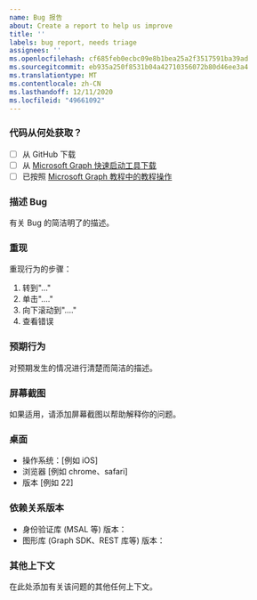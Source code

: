```yaml
---
name: Bug 报告
about: Create a report to help us improve
title: ''
labels: bug report, needs triage
assignees: ''
ms.openlocfilehash: cf685feb0ecbc09e8b1bea25a2f3517591ba39ad
ms.sourcegitcommit: eb935a250f8531b04a42710356072b80d46ee3a4
ms.translationtype: MT
ms.contentlocale: zh-CN
ms.lasthandoff: 12/11/2020
ms.locfileid: "49661092"
---
```

### <a name="where-did-you-get-the-code"></a>代码从何处获取？

- [ ] 从 GitHub 下载
- [ ] 从 [Microsoft Graph 快速启动工具下载](https://developer.microsoft.com/graph/quick-start)
- [ ] 已按照 [Microsoft Graph 教程中的教程操作](https://docs.microsoft.com/graph/tutorials)

### <a name="describe-the-bug"></a>描述 Bug

有关 Bug 的简洁明了的描述。

### <a name="to-reproduce"></a>重现

重现行为的步骤：

1. 转到"..."
1. 单击"...."
1. 向下滚动到"...."
1. 查看错误

### <a name="expected-behavior"></a>预期行为

对预期发生的情况进行清楚而简洁的描述。

### <a name="screenshots"></a>屏幕截图

如果适用，请添加屏幕截图以帮助解释你的问题。

### <a name="desktop"></a>桌面

- 操作系统：[例如 iOS]
- 浏览器 [例如 chrome、safari]
- 版本 [例如 22]

### <a name="dependency-versions"></a>依赖关系版本

- 身份验证库 (MSAL 等) 版本：
- 图形库 (Graph SDK、REST 库等) 版本：

### <a name="additional-context"></a>其他上下文

在此处添加有关该问题的其他任何上下文。
